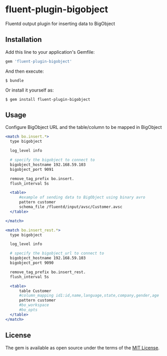 # fluent-plugin-bigobject

Fluentd output plugin for inserting data to BigObject

## Installation

Add this line to your application's Gemfile:

```ruby
gem 'fluent-plugin-bigobject'
```

And then execute:

    $ bundle

Or install it yourself as:

    $ gem install fluent-plugin-bigobject

## Usage

Configure BigObject URL and the table/column to be mapped in BigObject

```apache
<match bo.insert.*>
  type bigobject

  log_level info

  # specify the bigobject to connect to
  bigobject_hostname 192.168.59.103
  bigobject_port 9091

  remove_tag_prefix bo.insert. 
  flush_interval 5s

  <table>
      #example of sending data to BigObject using binary avro
      pattern customer
      schema_file /fluentd/input/avsc/Customer.avsc
  </table>

</match>

<match bo.insert_rest.*>
  type bigobject

  log_level info 

  # specify the bigobject_url to connect to
  bigobject_hostname 192.168.59.103
  bigobject_port 9090

  remove_tag_prefix bo.insert_rest. 
  flush_interval 5s

  <table>
      table Customer
      #column_mapping id1:id,name,language,state,company,gender,age
      pattern customer
      #bo_workspace
      #bo_opts
  </table>
</match>
```


## License

The gem is available as open source under the terms of the [MIT License](http://opensource.org/licenses/MIT).

